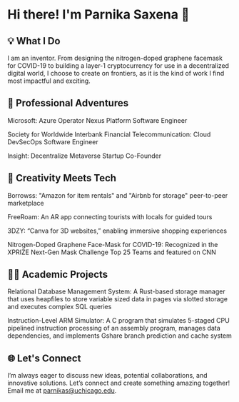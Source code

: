 # Hi there! I'm Parnika Saxena 👋

## 💡 What I Do 
I am an inventor. From designing the nitrogen-doped graphene facemask for COVID-19 to building a layer-1 cryptocurrency for use in a decentralized digital world, I choose to create on frontiers, as it is the kind of work I find most impactful and exciting.

## 🌟 Professional Adventures
Microsoft: Azure Operator Nexus Platform Software Engineer 

Society for Worldwide Interbank Financial Telecommunication: Cloud DevSecOps Software Engineer

Insight: Decentralize Metaverse Startup Co-Founder


## 🎨 Creativity Meets Tech
Borrowss: "Amazon for item rentals" and "Airbnb for storage" peer-to-peer marketplace

FreeRoam: An AR app connecting tourists with locals for guided tours

3DZY: “Canva for 3D websites,” enabling immersive shopping experiences

Nitrogen-Doped Graphene Face-Mask for COVID-19: Recognized in the XPRIZE Next-Gen Mask Challenge Top 25 Teams and featured on CNN


## 🧑‍🎓 Academic Projects

Relational Database Management System: A Rust-based storage manager that uses heapfiles to store variable sized data in pages via slotted storage and executes complex SQL queries

Instruction-Level ARM Simulator: A C program that simulates 5-staged CPU pipelined instruction processing of an assembly program, manages data dependencies, and implements Gshare branch prediction and cache system

## 🌐 Let's Connect
I’m always eager to discuss new ideas, potential collaborations, and innovative solutions. Let’s connect and create something amazing together! Email me at parnikas@uchicago.edu.
